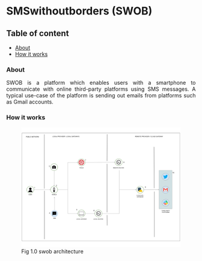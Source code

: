 <h1> SMSwithoutborders (SWOB) </h1>
<h2>Table of content</h2>
<ul>
	<li><a href="#about">About</a></li>
	<li><a href="#how_it_works">How it works</a></li>
</ul>

<h3 id="about">About</h3>

<p style="text-align: justify">
SWOB is a platform which enables users with a smartphone to communicate with online third-party platforms using SMS messages. A typical use-case of the platform is sending out emails from platforms such as Gmail accounts.
</p>

<h3 id="how_it_works">How it works</h3>
<figure>
	<img alt="swob architecture" src="images/deku_swob_arch.png" />
	<figcaption>Fig 1.0 swob architecture</figcaption>
</figure>
